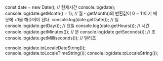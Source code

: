 const date = new Date(); // 현재시간
console.log(date); 
console.log(date.getMonth() + 1); // 월 - getMonth()의 반환값이 0 ~ 11이기 때문에 +1을 해주어야 된다.
console.log(date.getDate()); // 일
console.log(date.getDay()); // 요일
console.log(date.getHours()); // 시간
console.log(date.getMinutes()); // 분
console.log(date.getSeconds()); // 초
console.log(date.getMilliseconds()); // 밀리초

console.log(date.toLocaleDateString());
console.log(date.toLocaleTimeString());
console.log(date.toLocaleString());
